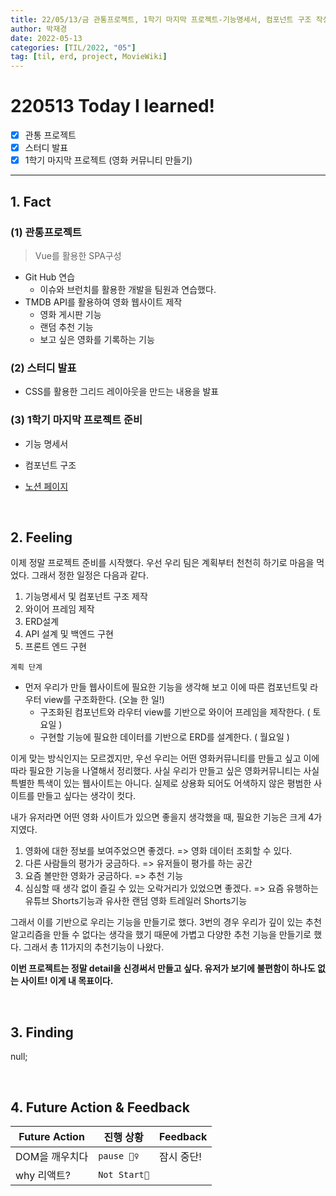 ```yaml
---
title: 22/05/13/금 관통프로젝트, 1학기 마지막 프로젝트-기능명세서, 컴포넌트 구조 작성
author: 박재경
date: 2022-05-13
categories: [TIL/2022, "05"]
tag: [til, erd, project, MovieWiki]
---
```


# 220513 Today I learned!

- [x]  관통 프로젝트
- [x] 스터디 발표
- [x] 1학기 마지막 프로젝트 (영화 커뮤니티 만들기)

---

## 1. Fact 

### (1) 관통프로젝트

> Vue를 활용한 SPA구성

- Git Hub 연습
  - 이슈와 브런치를 활용한 개발을 팀원과 연습했다.  
- TMDB API를 활용하여 영화 웹사이트 제작
  - 영화 게시판 기능 
  - 랜덤 추천 기능
  - 보고 싶은 영화를 기록하는 기능



### (2) 스터디 발표 

- CSS를 활용한 그리드 레이아웃을 만드는 내용을  발표



### (3) 1학기 마지막 프로젝트 준비

- 기능 명세서
- 컴포넌트 구조 

- [노션 페이지](https://evanescent-tuba-146.notion.site/Project-65922167b74447a49f2d13dcb46b7352)

<br>

## 2. Feeling

이제 정말 프로젝트 준비를 시작했다. 우선 우리 팀은 계획부터 천천히 하기로 마음을 먹었다. 그래서 정한 일정은 다음과 같다. 

1. 기능명세서 및 컴포넌트 구조 제작
2. 와이어 프레임 제작
3. ERD설계
4. API 설계 및 백엔드 구현
5. 프론트 엔드 구현





`계획 단계`

- 먼저 우리가 만들 웹사이트에 필요한 기능을 생각해 보고 이에 따른 컴포넌트및 라우터 view를 구조화한다. (오늘 한 일!)
  - 구조화된 컴포넌트와 라우터 view를 기반으로 와이어 프레임을 제작한다. ( 토요일 )
  - 구현할 기능에 필요한 데이터를 기반으로 ERD를 설계한다.  ( 월요일 )

이게 맞는 방식인지는 모르겠지만, 우선 우리는 어떤 영화커뮤니티를 만들고 싶고 이에 따라 필요한 기능을 나열해서 정리했다. 사실 우리가 만들고 싶은 영화커뮤니티는 사실 특별한 특색이 있는 웹사이트는 아니다. 실제로 상용화 되어도 어색하지 않은 평범한 사이트를 만들고 싶다는 생각이 컷다.  

내가 유저라면 어떤 영화 사이트가 있으면 좋을지 생각했을 때, 필요한 기능은 크게 4가지였다.

1. 영화에 대한 정보를 보여주었으면 좋겠다. => 영화 데이터 조회할 수 있다.  
2. 다른 사람들의 평가가 궁금하다. => 유저들이 평가를 하는 공간
3. 요즘 볼만한 영화가 궁금하다. => 추천 기능
4. 심심할 때 생각 없이 즐길 수 있는 오락거리가 있었으면 좋겠다. => 요즘 유행하는 유튜브 Shorts기능과 유사한 랜덤 영화 트레일러 Shorts기능  

그래서 이를 기반으로 우리는 기능을 만들기로 했다. 3번의 경우 우리가 깊이 있는 추천 알고리즘을 만들 수 없다는 생각을 했기 때문에 가볍고 다양한 추천 기능을 만들기로 했다. 그래서 총 11가지의 추천기능이 나왔다.  

**이번 프로젝트는 정말 detail을 신경써서 만들고 싶다. 유저가 보기에 불편함이 하나도 없는 사이트! 이게 내 목표이다.**

<br>

## 3. Finding 

null;

<br>

## 4. Future Action & Feedback

| Future Action  | 진행 상황    | Feedback   |
| -------------- | ------------ | ---------- |
| DOM을 깨우치다 | `pause 🤦‍♀️`   | 잠시 중단! |
| why 리액트?    | `Not Start🌙` |            |

<br>
